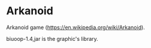 # Arkanoid
Arkanoid game (https://en.wikipedia.org/wiki/Arkanoid).

biuoop-1.4,jar is the graphic's library.
